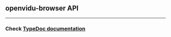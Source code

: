 <h2 id="section-title">openvidu-browser API</h2>
<hr>

<h3>Check <a href="api/openvidu-browser">TypeDoc documentation</a></h3>

<br>
